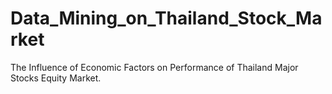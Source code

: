 Data_Mining_on_Thailand_Stock_Market
====================================

The Influence of Economic Factors on Performance of Thailand Major Stocks Equity Market.
